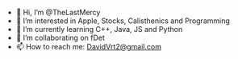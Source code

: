 - 👋 Hi, I’m @TheLastMercy
- 👀 I’m interested in Apple, Stocks, Calisthenics and Programming
- 🌱 I’m currently learning C++, Java, JS and Python
- 💞️ I’m collaborating on fDet
- 📫 How to reach me: DavidVrt2@gmail.com

<!---
TheLastMercy/TheLastMercy is a ✨ special ✨ repository because its `README.md` (this file) appears on your GitHub profile.
You can click the Preview link to take a look at your changes.
--->
